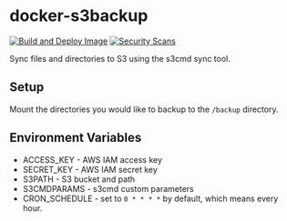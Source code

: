 # docker-s3backup
[![Build and Deploy Image](https://github.com/tkhom3/docker-s3backup/actions/workflows/build-and-deploy.yml/badge.svg)](https://github.com/tkhom3/docker-s3backup/actions/workflows/build-and-deploy.yml)
[![Security Scans](https://github.com/tkhom3/docker-s3backup/actions/workflows/security-scans-pr.yml/badge.svg)](https://github.com/tkhom3/docker-s3backup/actions/workflows/security-scans-pr.yml)

Sync files and directories to S3 using the s3cmd sync tool.

## Setup
Mount the directories you would like to backup to the `/backup` directory.

## Environment Variables
- ACCESS_KEY - AWS IAM access key
- SECRET_KEY - AWS IAM secret key
- S3PATH - S3 bucket and path
- S3CMDPARAMS - s3cmd custom parameters
- CRON_SCHEDULE - set to `0 * * * *` by default, which means every hour.

